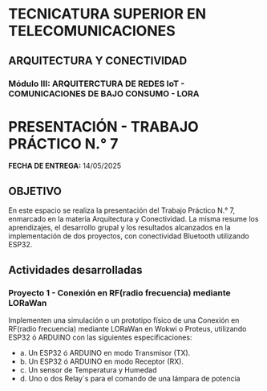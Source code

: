 # **TECNICATURA SUPERIOR EN TELECOMUNICACIONES**
## ARQUITECTURA Y CONECTIVIDAD 
###  Módulo III: ARQUITERCTURA DE REDES IoT - COMUNICACIONES DE BAJO CONSUMO - LORA 

# PRESENTACIÓN - TRABAJO PRÁCTICO N.° 7

**FECHA DE ENTREGA:**  14/05/2025




## OBJETIVO

En este espacio se realiza la presentación del Trabajo Práctico N.° 7, enmarcado en la materia Arquitectura y Conectividad.
La misma resume los aprendizajes, el desarrollo grupal y los resultados alcanzados en la implementación de dos proyectos, con conectividad Bluetooth utilizando ESP32.


## Actividades desarrolladas

### Proyecto 1 - Conexión en RF(radio frecuencia) mediante LORaWan 

Implementen una simulación o un prototipo físico de una Conexión en RF(radio frecuencia) mediante LORaWan en Wokwi o Proteus,
utilizando ESP32 ó ARDUINO con las siguientes especificaciones:

- a. Un ESP32 ó ARDUINO en modo Transmisor (TX).
- b. Un ESP32 ó ARDUINO en modo Receptor (RX).
- c. Un sensor de Temperatura y Humedad
- d. Uno o dos Relay´s para el comando de una lámpara de potencia



